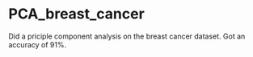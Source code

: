 # PCA_breast_cancer
Did a priciple component analysis on the breast cancer dataset. Got an accuracy of 91%.
